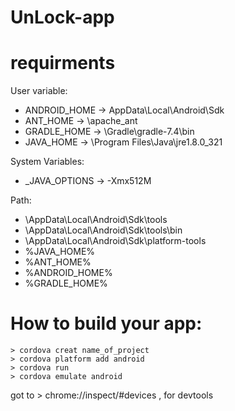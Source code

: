 # UnLock-app

# requirments 
  User variable:
 - ANDROID_HOME -> AppData\Local\Android\Sdk
 - ANT_HOME -> \apache_ant
 - GRADLE_HOME -> \Gradle\gradle-7.4\bin
 - JAVA_HOME -> \Program Files\Java\jre1.8.0_321
 
  System Variables:
  
 - _JAVA_OPTIONS -> -Xmx512M
 
  Path:
  
- \AppData\Local\Android\Sdk\tools
- \AppData\Local\Android\Sdk\tools\bin
- \AppData\Local\Android\Sdk\platform-tools
- %JAVA_HOME%
- %ANT_HOME%
- %ANDROID_HOME%
- %GRADLE_HOME%

# How to build your app:
```
> cordova creat name_of_project
> cordova platform add android
> cordova run
> cordova emulate android 
```


got to > chrome://inspect/#devices , for devtools
